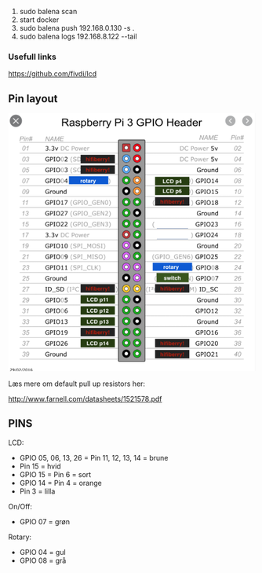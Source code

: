 1. sudo balena scan
2. start docker
3. sudo balena push 192.168.0.130 -s .
4. sudo balena logs 192.168.8.122 --tail

### Usefull links

https://github.com/fivdi/lcd

## Pin layout

![alt text](./GPIO_layout.png)

Læs mere om default pull up resistors her:

http://www.farnell.com/datasheets/1521578.pdf


## PINS

LCD:
 - GPIO 05, 06, 13, 26 = Pin 11, 12, 13, 14 = brune
 - Pin 15 = hvid
 - GPIO 15 = Pin 6 = sort
 - GPIO 14 = Pin 4 = orange
 - Pin 3 = lilla

On/Off:
 - GPIO 07 = grøn

Rotary:
 - GPIO 04 = gul
 - GPIO 08 = grå
